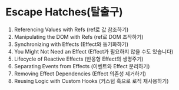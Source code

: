 # Escape Hatches(탈출구)

1. Referencing Values with Refs (ref로 값 참조하기)
2. Manipulating the DOM with Refs (ref로 DOM 조작하기)
3. Synchronizing with Effects (Effect와 동기화하기)
4. You Might Not Need an Effect (Effect가 필요하지 않을 수도 있습니다)
5. Lifecycle of Reactive Effects (반응형 Effect의 생명주기)
6. Separating Events from Effects (이벤트와 Effect 분리하기)
7. Removing Effect Dependencies (Effect 의존성 제거하기)
8. Reusing Logic with Custom Hooks (커스텀 훅으로 로직 재사용하기)